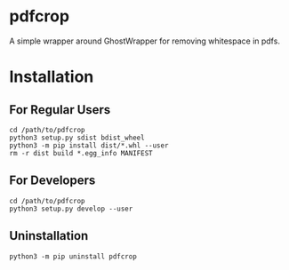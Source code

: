 # pdfcrop

A simple wrapper around GhostWrapper for removing whitespace in pdfs.

# Installation

## For Regular Users
```{bash}
cd /path/to/pdfcrop  
python3 setup.py sdist bdist_wheel  
python3 -m pip install dist/*.whl --user
rm -r dist build *.egg_info MANIFEST  
```

## For Developers

```{bash}
cd /path/to/pdfcrop  
python3 setup.py develop --user
```

## Uninstallation

```{bash}
python3 -m pip uninstall pdfcrop
```
